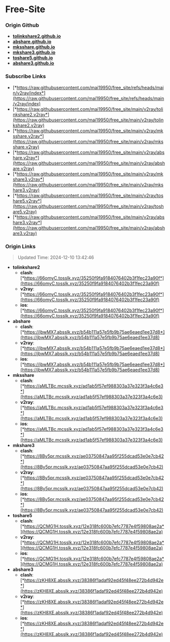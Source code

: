# Free-Site

### Origin Github

- [**tolinkshare2.github.io**](https://github.com/tolinkshare2/tolinkshare2.github.io)
- [**abshare.github.io**](https://github.com/abshare/abshare.github.io)
- [**mksshare.github.io**](https://github.com/mksshare/mksshare.github.io)
- [**mkshare3.github.io**](https://github.com/mkshare3/mkshare3.github.io)
- [**toshare5.github.io**](https://github.com/toshare5/toshare5.github.io)
- [**abshare3.github.io**](https://github.com/abshare3/abshare3.github.io)

### Subscribe Links

- [*https://raw.githubusercontent.com/mai19950/free_site/refs/heads/main/v2ray/index*](https://raw.githubusercontent.com/mai19950/free_site/refs/heads/main/v2ray/index)
- [*https://raw.githubusercontent.com/mai19950/free_site/main/v2ray/tolinkshare2.v2ray*](https://raw.githubusercontent.com/mai19950/free_site/main/v2ray/tolinkshare2.v2ray)
- [*https://raw.githubusercontent.com/mai19950/free_site/main/v2ray/mksshare.v2ray*](https://raw.githubusercontent.com/mai19950/free_site/main/v2ray/mksshare.v2ray)
- [*https://raw.githubusercontent.com/mai19950/free_site/main/v2ray/abshare.v2ray*](https://raw.githubusercontent.com/mai19950/free_site/main/v2ray/abshare.v2ray)
- [*https://raw.githubusercontent.com/mai19950/free_site/main/v2ray/mkshare3.v2ray*](https://raw.githubusercontent.com/mai19950/free_site/main/v2ray/mkshare3.v2ray)
- [*https://raw.githubusercontent.com/mai19950/free_site/main/v2ray/toshare5.v2ray*](https://raw.githubusercontent.com/mai19950/free_site/main/v2ray/toshare5.v2ray)
- [*https://raw.githubusercontent.com/mai19950/free_site/main/v2ray/abshare3.v2ray*](https://raw.githubusercontent.com/mai19950/free_site/main/v2ray/abshare3.v2ray)

### Origin Links

> Updated Time: 2024-12-10 13:42:46

- **tolinkshare2**
  - **clash**: [*https://66omyC.tosslk.xyz/35250f9fa9184076402b3f1fec23a90f*](https://66omyC.tosslk.xyz/35250f9fa9184076402b3f1fec23a90f)
  - **v2ray**: [*https://66omyC.tosslk.xyz/35250f9fa9184076402b3f1fec23a90f*](https://66omyC.tosslk.xyz/35250f9fa9184076402b3f1fec23a90f)
  - **ios**: [*https://66omyC.tosslk.xyz/35250f9fa9184076402b3f1fec23a90f*](https://66omyC.tosslk.xyz/35250f9fa9184076402b3f1fec23a90f)
- **abshare**
  - **clash**: [*https://jbwMX7.absslk.xyz/b54b111a57e5fb9b75ae6eaed1ee37d8*](https://jbwMX7.absslk.xyz/b54b111a57e5fb9b75ae6eaed1ee37d8)
  - **v2ray**: [*https://jbwMX7.absslk.xyz/b54b111a57e5fb9b75ae6eaed1ee37d8*](https://jbwMX7.absslk.xyz/b54b111a57e5fb9b75ae6eaed1ee37d8)
  - **ios**: [*https://jbwMX7.absslk.xyz/b54b111a57e5fb9b75ae6eaed1ee37d8*](https://jbwMX7.absslk.xyz/b54b111a57e5fb9b75ae6eaed1ee37d8)
- **mksshare**
  - **clash**: [*https://aMLTBc.mcsslk.xyz/ad1ab5f57ef988303a37e323f3a4c6e3*](https://aMLTBc.mcsslk.xyz/ad1ab5f57ef988303a37e323f3a4c6e3)
  - **v2ray**: [*https://aMLTBc.mcsslk.xyz/ad1ab5f57ef988303a37e323f3a4c6e3*](https://aMLTBc.mcsslk.xyz/ad1ab5f57ef988303a37e323f3a4c6e3)
  - **ios**: [*https://aMLTBc.mcsslk.xyz/ad1ab5f57ef988303a37e323f3a4c6e3*](https://aMLTBc.mcsslk.xyz/ad1ab5f57ef988303a37e323f3a4c6e3)
- **mkshare3**
  - **clash**: [*https://8By5pr.mcsslk.xyz/ae03750847aa95f255dcad53e0e7cb42*](https://8By5pr.mcsslk.xyz/ae03750847aa95f255dcad53e0e7cb42)
  - **v2ray**: [*https://8By5pr.mcsslk.xyz/ae03750847aa95f255dcad53e0e7cb42*](https://8By5pr.mcsslk.xyz/ae03750847aa95f255dcad53e0e7cb42)
  - **ios**: [*https://8By5pr.mcsslk.xyz/ae03750847aa95f255dcad53e0e7cb42*](https://8By5pr.mcsslk.xyz/ae03750847aa95f255dcad53e0e7cb42)
- **toshare5**
  - **clash**: [*https://QCMG1H.tosslk.xyz/12e318fc600b7efc7787e4f59808ae2a*](https://QCMG1H.tosslk.xyz/12e318fc600b7efc7787e4f59808ae2a)
  - **v2ray**: [*https://QCMG1H.tosslk.xyz/12e318fc600b7efc7787e4f59808ae2a*](https://QCMG1H.tosslk.xyz/12e318fc600b7efc7787e4f59808ae2a)
  - **ios**: [*https://QCMG1H.tosslk.xyz/12e318fc600b7efc7787e4f59808ae2a*](https://QCMG1H.tosslk.xyz/12e318fc600b7efc7787e4f59808ae2a)
- **abshare3**
  - **clash**: [*https://zKH8XE.absslk.xyz/38386f1adaf92ed45f48ee272b4d942e*](https://zKH8XE.absslk.xyz/38386f1adaf92ed45f48ee272b4d942e)
  - **v2ray**: [*https://zKH8XE.absslk.xyz/38386f1adaf92ed45f48ee272b4d942e*](https://zKH8XE.absslk.xyz/38386f1adaf92ed45f48ee272b4d942e)
  - **ios**: [*https://zKH8XE.absslk.xyz/38386f1adaf92ed45f48ee272b4d942e*](https://zKH8XE.absslk.xyz/38386f1adaf92ed45f48ee272b4d942e)
